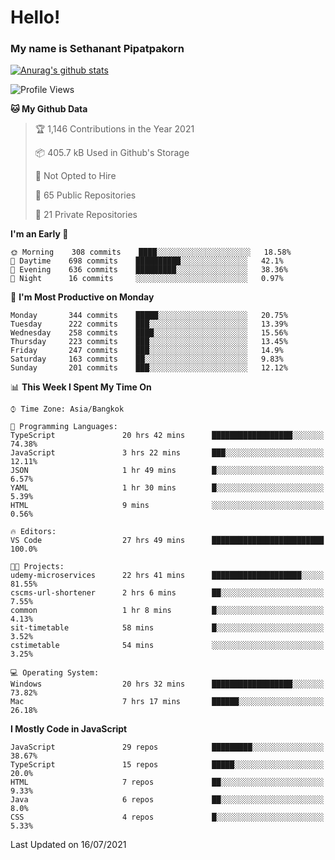 # Hello!
### My name is Sethanant Pipatpakorn

[![Anurag's github stats](https://github-readme-stats.vercel.app/api?username=thetkpark&count_private=true&show_icons=true&theme=tokyonight)](https://github.com/anuraghazra/github-readme-stats)

<!--START_SECTION:waka-->
![Profile Views](http://img.shields.io/badge/Profile%20Views-50-blue)

**🐱 My Github Data** 

> 🏆 1,146 Contributions in the Year 2021
 > 
> 📦 405.7 kB Used in Github's Storage 
 > 
> 🚫 Not Opted to Hire
 > 
> 📜 65 Public Repositories 
 > 
> 🔑 21 Private Repositories  
 > 
**I'm an Early 🐤** 

```text
🌞 Morning    308 commits    ████░░░░░░░░░░░░░░░░░░░░░   18.58% 
🌆 Daytime    698 commits    ██████████░░░░░░░░░░░░░░░   42.1% 
🌃 Evening    636 commits    █████████░░░░░░░░░░░░░░░░   38.36% 
🌙 Night      16 commits     ░░░░░░░░░░░░░░░░░░░░░░░░░   0.97%

```
📅 **I'm Most Productive on Monday** 

```text
Monday       344 commits    █████░░░░░░░░░░░░░░░░░░░░   20.75% 
Tuesday      222 commits    ███░░░░░░░░░░░░░░░░░░░░░░   13.39% 
Wednesday    258 commits    ████░░░░░░░░░░░░░░░░░░░░░   15.56% 
Thursday     223 commits    ███░░░░░░░░░░░░░░░░░░░░░░   13.45% 
Friday       247 commits    ███░░░░░░░░░░░░░░░░░░░░░░   14.9% 
Saturday     163 commits    ██░░░░░░░░░░░░░░░░░░░░░░░   9.83% 
Sunday       201 commits    ███░░░░░░░░░░░░░░░░░░░░░░   12.12%

```


📊 **This Week I Spent My Time On** 

```text
⌚︎ Time Zone: Asia/Bangkok

💬 Programming Languages: 
TypeScript               20 hrs 42 mins      ██████████████████░░░░░░░   74.38% 
JavaScript               3 hrs 22 mins       ███░░░░░░░░░░░░░░░░░░░░░░   12.11% 
JSON                     1 hr 49 mins        █░░░░░░░░░░░░░░░░░░░░░░░░   6.57% 
YAML                     1 hr 30 mins        █░░░░░░░░░░░░░░░░░░░░░░░░   5.39% 
HTML                     9 mins              ░░░░░░░░░░░░░░░░░░░░░░░░░   0.56%

🔥 Editors: 
VS Code                  27 hrs 49 mins      █████████████████████████   100.0%

🐱‍💻 Projects: 
udemy-microservices      22 hrs 41 mins      ████████████████████░░░░░   81.55% 
cscms-url-shortener      2 hrs 6 mins        ██░░░░░░░░░░░░░░░░░░░░░░░   7.55% 
common                   1 hr 8 mins         █░░░░░░░░░░░░░░░░░░░░░░░░   4.13% 
sit-timetable            58 mins             █░░░░░░░░░░░░░░░░░░░░░░░░   3.52% 
cstimetable              54 mins             ░░░░░░░░░░░░░░░░░░░░░░░░░   3.25%

💻 Operating System: 
Windows                  20 hrs 32 mins      ██████████████████░░░░░░░   73.82% 
Mac                      7 hrs 17 mins       ██████░░░░░░░░░░░░░░░░░░░   26.18%

```

**I Mostly Code in JavaScript** 

```text
JavaScript               29 repos            █████████░░░░░░░░░░░░░░░░   38.67% 
TypeScript               15 repos            █████░░░░░░░░░░░░░░░░░░░░   20.0% 
HTML                     7 repos             ██░░░░░░░░░░░░░░░░░░░░░░░   9.33% 
Java                     6 repos             ██░░░░░░░░░░░░░░░░░░░░░░░   8.0% 
CSS                      4 repos             █░░░░░░░░░░░░░░░░░░░░░░░░   5.33%

```



 Last Updated on 16/07/2021
<!--END_SECTION:waka-->

